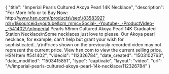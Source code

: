 {
    "title": "Imperial Pearls Cultured Akoya Pearl 14K Necklace",
    "description": "For More Info or to Buy Now: http:\/\/www.hsn.com\/products\/seo\/8358392?rdr=1&sourceid=youtube&cm_mmc=Social-_-Youtube-_-ProductVideo-_-541402\r\nImperial Pearls 58mm Cultured Akoya Pearl 14K Graduated Station Necklace\nSome necklaces just love to please. Our Akoya pearl necklace, for example, can't help but grant your wish for sophisticated...\r\nPrices shown on the previously recorded video may not represent the current price.  View hsn.com to view the current selling price. HSN Item #541402",
    "videoid": "112326784",
    "date_created": "1503102763",
    "date_modified": "1503415851",
    "type": "captivate",
    "layout": "video",
    "url": "\/v\/imperial-pearls-cultured-akoya-pearl-14k-necklace\/112326784"
}